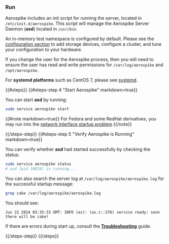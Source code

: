 <a name="run"></a>
### Run

Aerospike includes an init script for running the server, located in `/etc/init.d/aerospike`. This script will manage the Aerospike Server Daemon (**asd**) located in `/usr/bin`.

An in-memory test namespace is configured by default. Please see the [configuration section](/docs/operations/configure) to add storage devices, configure a cluster, and tune your configuration to your hardware.

If you change the user for the Aerospike process, then you will need to ensure the user has read and write permissions for `/var/log/aerospike` and `/opt/aerospike`.

For **systemd platforms** such as CentOS 7, please see [systemd](/docs/operations/manage/aerospike/systemd).

{{#steps}}
{{#steps-step 4 "Start Aerospike" markdown=true}}

You can start **asd** by running:

```bash
sudo service aerospike start
```

{{#note markdown=true}}
For Fedora and some RedHat derivatives, you may run into the [network interface startup problem](/docs/operations/troubleshoot/startup)
{{/note}}

{{/steps-step}}
{{#steps-step 5 "Verify Aerospike is Running" markdown=true}}

You can verify whether **asd** had started successfully by checking the status:

```bash
sudo service aerospike status
# asd (pid 16816) is running...
```

You can also search the server log at `/var/log/aerospike/aerospike.log` for the
successful startup message:

```bash
grep cake /var/log/aerospike/aerospike.log
```
You should see:
```
Jun 22 2014 03:35:33 GMT: INFO (as): (as.c::376) service ready: soon there will be cake!
```

If there are errors during start up, consult the **[Troubleshooting]({{book.baseurl}}/operations/troubleshoot/startup)** guide.

{{/steps-step}}
{{/steps}}

